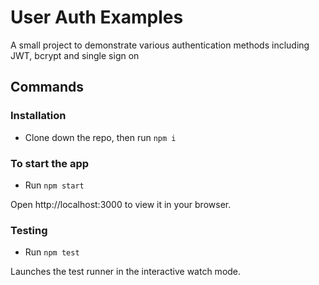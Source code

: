 # User Auth Examples
A small project to demonstrate various authentication methods including JWT, bcrypt and single sign on

## Commands

### Installation
- Clone down the repo, then run `npm i`

### To start the app
- Run `npm start`

Open http://localhost:3000 to view it in your browser.

### Testing
- Run `npm test`

Launches the test runner in the interactive watch mode.